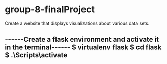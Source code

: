 # group-8-finalProject

Create a website that displays visualizations about various data sets.

------Create a flask environment and activate it in the terminal------
$ virtualenv flask
$ cd flask
$ .\Scripts\activate 
----------------------------------------------------------------------
